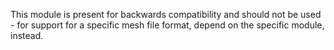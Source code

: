 This module is present for backwards compatibility and should not be used -
for support for a specific mesh file format, depend on the specific
module, instead.
